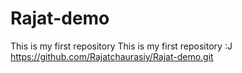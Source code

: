 # Rajat-demo
This is my first repository
This is my first repository
:J
https://github.com/Rajatchaurasiy/Rajat-demo.git 
